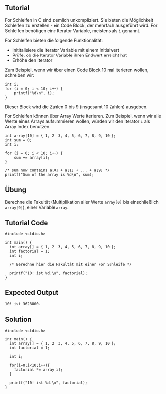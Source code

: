 Tutorial
--------

For Schleifen in C sind ziemlich unkompliziert. Sie bieten die Möglichkeit Schleifen zu erstellen - ein Code Block, der mehrfach ausgeführt wird.
For Schleifen benötigen eine Iterator Variable, meistens als `i` genannt.

For Schleifen bieten die folgende Funktionalität:

* Inititalisiere die Iterator Variable mit einem Initialwert
* Prüfe, ob die Iterator Variable ihren Endwert erreicht hat
* Erhöhe den Iterator

Zum Beispiel, wenn wir über einen Code Block 10 mal iterieren wollen, schreiben wir:

    int i;
    for (i = 0; i < 10; i++) {
        printf("%d\n", i);
    }

Dieser Block wird die Zahlen 0 bis 9 (insgesamt 10 Zahlen) ausgeben.

For Schleifen können über Array Werte iterieren. Zum Beispiel, wenn wir alle Werte eines Arrays aufsummieren wollen, würden wir den Iterator `i` als Array Index benutzen.

    int array[10] = { 1, 2, 3, 4, 5, 6, 7, 8, 9, 10 };
    int sum = 0;
    int i;
    
    for (i = 0; i < 10; i++) {
        sum += array[i];
    }

    /* sum now contains a[0] + a[1] + ... + a[9] */
    printf("Sum of the array is %d\n", sum);

Übung
-----

Berechne die Fakultät (Multiplikation aller Werte `array[0]` bis einschließlich `array[9]`), einer Variable `array`.

Tutorial Code
-------------

    #include <stdio.h>

    int main() {
      int array[] = { 1, 2, 3, 4, 5, 6, 7, 8, 9, 10 };
      int factorial = 1;
      int i;

      /* Berechne hier die Fakultät mit einer For Schleife */

      printf("10! ist %d.\n", factorial);
    }

Expected Output
-----------------

    10! ist 3628800.

Solution
------

    #include <stdio.h>

    int main() {
      int array[] = { 1, 2, 3, 4, 5, 6, 7, 8, 9, 10 };
      int factorial = 1;

      int i;

      for(i=0;i<10;i++){
        factorial *= array[i];
      }

      printf("10! ist %d.\n", factorial);
    }
